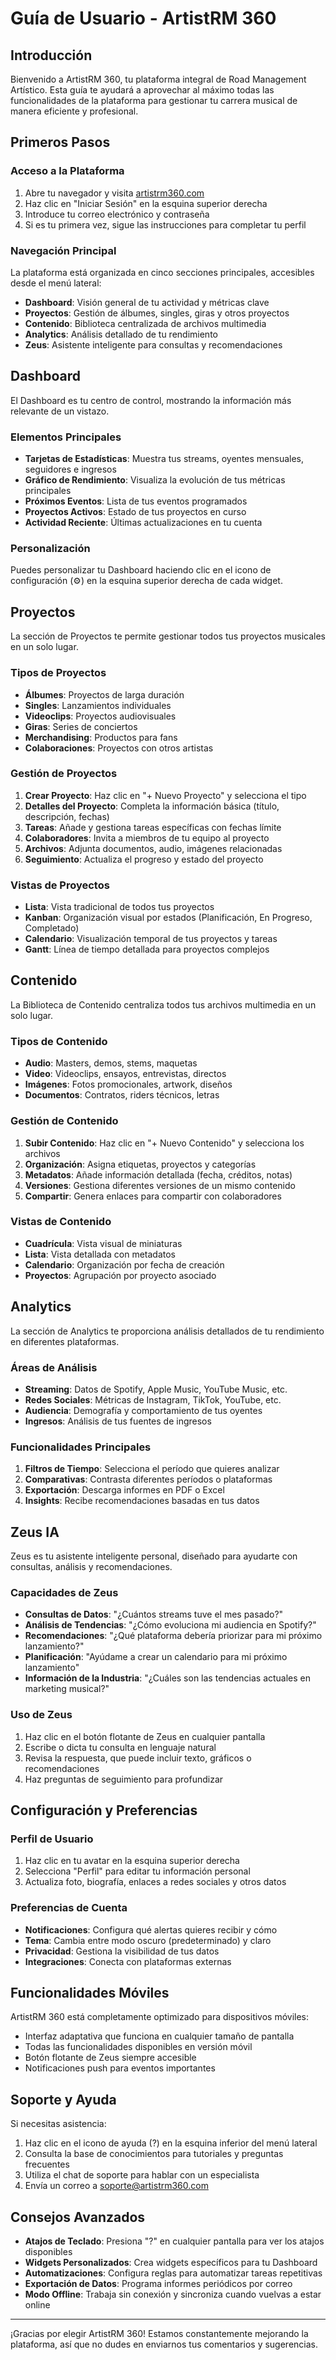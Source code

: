 # Guía de Usuario - ArtistRM 360

## Introducción

Bienvenido a ArtistRM 360, tu plataforma integral de Road Management Artístico. Esta guía te ayudará a aprovechar al máximo todas las funcionalidades de la plataforma para gestionar tu carrera musical de manera eficiente y profesional.

## Primeros Pasos

### Acceso a la Plataforma

1. Abre tu navegador y visita [artistrm360.com](https://artistrm360.com)
2. Haz clic en "Iniciar Sesión" en la esquina superior derecha
3. Introduce tu correo electrónico y contraseña
4. Si es tu primera vez, sigue las instrucciones para completar tu perfil

### Navegación Principal

La plataforma está organizada en cinco secciones principales, accesibles desde el menú lateral:

- **Dashboard**: Visión general de tu actividad y métricas clave
- **Proyectos**: Gestión de álbumes, singles, giras y otros proyectos
- **Contenido**: Biblioteca centralizada de archivos multimedia
- **Analytics**: Análisis detallado de tu rendimiento
- **Zeus**: Asistente inteligente para consultas y recomendaciones

## Dashboard

El Dashboard es tu centro de control, mostrando la información más relevante de un vistazo.

### Elementos Principales

- **Tarjetas de Estadísticas**: Muestra tus streams, oyentes mensuales, seguidores e ingresos
- **Gráfico de Rendimiento**: Visualiza la evolución de tus métricas principales
- **Próximos Eventos**: Lista de tus eventos programados
- **Proyectos Activos**: Estado de tus proyectos en curso
- **Actividad Reciente**: Últimas actualizaciones en tu cuenta

### Personalización

Puedes personalizar tu Dashboard haciendo clic en el icono de configuración (⚙️) en la esquina superior derecha de cada widget.

## Proyectos

La sección de Proyectos te permite gestionar todos tus proyectos musicales en un solo lugar.

### Tipos de Proyectos

- **Álbumes**: Proyectos de larga duración
- **Singles**: Lanzamientos individuales
- **Videoclips**: Proyectos audiovisuales
- **Giras**: Series de conciertos
- **Merchandising**: Productos para fans
- **Colaboraciones**: Proyectos con otros artistas

### Gestión de Proyectos

1. **Crear Proyecto**: Haz clic en "+ Nuevo Proyecto" y selecciona el tipo
2. **Detalles del Proyecto**: Completa la información básica (título, descripción, fechas)
3. **Tareas**: Añade y gestiona tareas específicas con fechas límite
4. **Colaboradores**: Invita a miembros de tu equipo al proyecto
5. **Archivos**: Adjunta documentos, audio, imágenes relacionadas
6. **Seguimiento**: Actualiza el progreso y estado del proyecto

### Vistas de Proyectos

- **Lista**: Vista tradicional de todos tus proyectos
- **Kanban**: Organización visual por estados (Planificación, En Progreso, Completado)
- **Calendario**: Visualización temporal de tus proyectos y tareas
- **Gantt**: Línea de tiempo detallada para proyectos complejos

## Contenido

La Biblioteca de Contenido centraliza todos tus archivos multimedia en un solo lugar.

### Tipos de Contenido

- **Audio**: Masters, demos, stems, maquetas
- **Video**: Videoclips, ensayos, entrevistas, directos
- **Imágenes**: Fotos promocionales, artwork, diseños
- **Documentos**: Contratos, riders técnicos, letras

### Gestión de Contenido

1. **Subir Contenido**: Haz clic en "+ Nuevo Contenido" y selecciona los archivos
2. **Organización**: Asigna etiquetas, proyectos y categorías
3. **Metadatos**: Añade información detallada (fecha, créditos, notas)
4. **Versiones**: Gestiona diferentes versiones de un mismo contenido
5. **Compartir**: Genera enlaces para compartir con colaboradores

### Vistas de Contenido

- **Cuadrícula**: Vista visual de miniaturas
- **Lista**: Vista detallada con metadatos
- **Calendario**: Organización por fecha de creación
- **Proyectos**: Agrupación por proyecto asociado

## Analytics

La sección de Analytics te proporciona análisis detallados de tu rendimiento en diferentes plataformas.

### Áreas de Análisis

- **Streaming**: Datos de Spotify, Apple Music, YouTube Music, etc.
- **Redes Sociales**: Métricas de Instagram, TikTok, YouTube, etc.
- **Audiencia**: Demografía y comportamiento de tus oyentes
- **Ingresos**: Análisis de tus fuentes de ingresos

### Funcionalidades Principales

1. **Filtros de Tiempo**: Selecciona el período que quieres analizar
2. **Comparativas**: Contrasta diferentes períodos o plataformas
3. **Exportación**: Descarga informes en PDF o Excel
4. **Insights**: Recibe recomendaciones basadas en tus datos

## Zeus IA

Zeus es tu asistente inteligente personal, diseñado para ayudarte con consultas, análisis y recomendaciones.

### Capacidades de Zeus

- **Consultas de Datos**: "¿Cuántos streams tuve el mes pasado?"
- **Análisis de Tendencias**: "¿Cómo evoluciona mi audiencia en Spotify?"
- **Recomendaciones**: "¿Qué plataforma debería priorizar para mi próximo lanzamiento?"
- **Planificación**: "Ayúdame a crear un calendario para mi próximo lanzamiento"
- **Información de la Industria**: "¿Cuáles son las tendencias actuales en marketing musical?"

### Uso de Zeus

1. Haz clic en el botón flotante de Zeus en cualquier pantalla
2. Escribe o dicta tu consulta en lenguaje natural
3. Revisa la respuesta, que puede incluir texto, gráficos o recomendaciones
4. Haz preguntas de seguimiento para profundizar

## Configuración y Preferencias

### Perfil de Usuario

1. Haz clic en tu avatar en la esquina superior derecha
2. Selecciona "Perfil" para editar tu información personal
3. Actualiza foto, biografía, enlaces a redes sociales y otros datos

### Preferencias de Cuenta

- **Notificaciones**: Configura qué alertas quieres recibir y cómo
- **Tema**: Cambia entre modo oscuro (predeterminado) y claro
- **Privacidad**: Gestiona la visibilidad de tus datos
- **Integraciones**: Conecta con plataformas externas

## Funcionalidades Móviles

ArtistRM 360 está completamente optimizado para dispositivos móviles:

- Interfaz adaptativa que funciona en cualquier tamaño de pantalla
- Todas las funcionalidades disponibles en versión móvil
- Botón flotante de Zeus siempre accesible
- Notificaciones push para eventos importantes

## Soporte y Ayuda

Si necesitas asistencia:

1. Haz clic en el icono de ayuda (?) en la esquina inferior del menú lateral
2. Consulta la base de conocimientos para tutoriales y preguntas frecuentes
3. Utiliza el chat de soporte para hablar con un especialista
4. Envía un correo a soporte@artistrm360.com

## Consejos Avanzados

- **Atajos de Teclado**: Presiona "?" en cualquier pantalla para ver los atajos disponibles
- **Widgets Personalizados**: Crea widgets específicos para tu Dashboard
- **Automatizaciones**: Configura reglas para automatizar tareas repetitivas
- **Exportación de Datos**: Programa informes periódicos por correo
- **Modo Offline**: Trabaja sin conexión y sincroniza cuando vuelvas a estar online

---

¡Gracias por elegir ArtistRM 360! Estamos constantemente mejorando la plataforma, así que no dudes en enviarnos tus comentarios y sugerencias.
